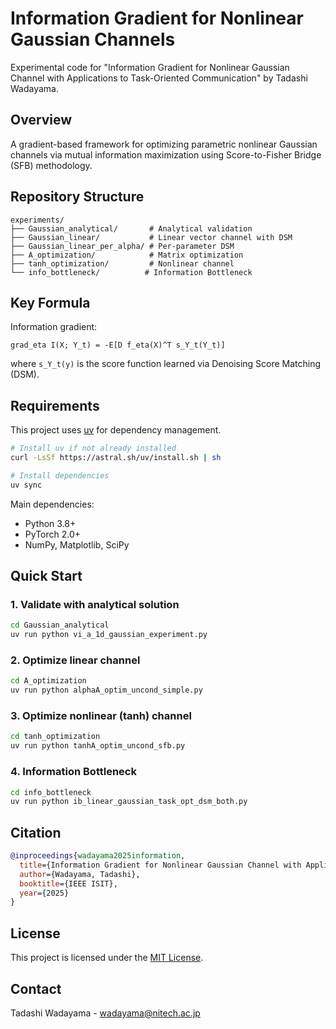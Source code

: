# Information Gradient for Nonlinear Gaussian Channels

Experimental code for "Information Gradient for Nonlinear Gaussian Channel with Applications to Task-Oriented Communication" by Tadashi Wadayama.

## Overview

A gradient-based framework for optimizing parametric nonlinear Gaussian channels via mutual information maximization using Score-to-Fisher Bridge (SFB) methodology.

## Repository Structure

```
experiments/
├── Gaussian_analytical/       # Analytical validation
├── Gaussian_linear/           # Linear vector channel with DSM
├── Gaussian_linear_per_alpha/ # Per-parameter DSM
├── A_optimization/            # Matrix optimization
├── tanh_optimization/         # Nonlinear channel
└── info_bottleneck/          # Information Bottleneck
```

## Key Formula

Information gradient:
```
grad_eta I(X; Y_t) = -E[D f_eta(X)^T s_Y_t(Y_t)]
```
where `s_Y_t(y)` is the score function learned via Denoising Score Matching (DSM).

## Requirements

This project uses [uv](https://github.com/astral-sh/uv) for dependency management.

```bash
# Install uv if not already installed
curl -LsSf https://astral.sh/uv/install.sh | sh

# Install dependencies
uv sync
```

Main dependencies:
- Python 3.8+
- PyTorch 2.0+
- NumPy, Matplotlib, SciPy

## Quick Start

### 1. Validate with analytical solution
```bash
cd Gaussian_analytical
uv run python vi_a_1d_gaussian_experiment.py
```

### 2. Optimize linear channel
```bash
cd A_optimization
uv run python alphaA_optim_uncond_simple.py
```

### 3. Optimize nonlinear (tanh) channel
```bash
cd tanh_optimization
uv run python tanhA_optim_uncond_sfb.py
```

### 4. Information Bottleneck
```bash
cd info_bottleneck
uv run python ib_linear_gaussian_task_opt_dsm_both.py
```

## Citation

```bibtex
@inproceedings{wadayama2025information,
  title={Information Gradient for Nonlinear Gaussian Channel with Applications to Task-Oriented Communication},
  author={Wadayama, Tadashi},
  booktitle={IEEE ISIT},
  year={2025}
}
```

## License

This project is licensed under the [MIT License](https://opensource.org/licenses/MIT).

## Contact

Tadashi Wadayama - wadayama@nitech.ac.jp